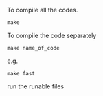 To compile all the codes. 

```
make
```

To compile the code separately

```
make name_of_code
```

e.g.

```
make fast
```



run the runable files